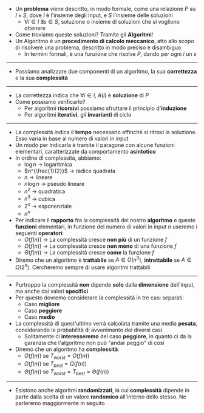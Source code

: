 * Un __problema__ viene descritto, in modo formale, come una relazione $P$ su $I \times S$, dove $I$ è l'insieme degli input, e $S$ l'insieme delle soluzioni
	* $\forall i \in I \; \exists s \in S$, soluzione o insieme di soluzioni che si vogliono ottenere
* Come troviamo queste soluzioni? Tramite gli __Algoritmi__!
* Un Algoritmo è un __procedimento di calcolo meccanico__, atto allo scopo di risolvere una problema, descritto in modo preciso e disambiguo
	* In termini formali, è una funzione che risolve $P$, dando per ogni $i$ un $s$ 
---
* Possiamo analizzare due componenti di un algoritmo, la sua __correttezza__ e la sua __complessità__
---
* La correttezza indica che $\forall i \in I, \; A(i)$ è __soluzione__ di $P$
* Come possiamo verificarlo?
	* Per algoritmi __ricorsivi__ possiamo sfruttare il principio d'__induzione__
	* Per algoritmi __iterativi__, gli __invarianti__ di ciclo
---
* La complessità indica il __tempo__ necessario affinchè si ritrovi la soluzione. Esso varia in base al numero di valori in input
* Un modo per indicarla è tramite il paragone con alcune funzioni elementari, caratterizzate da comportamento __asintotico__
* In ordine di complessità, abbiamo:
	* $\log n$    -> logaritmica
	* $n^{\frac{1}{2}}$        -> radice quadrata
	* $n$           -> lineare
	* $n \log n$ -> pseudo lineare
	* $n^2$         -> quadratica
	* $n^3$         -> cubica
	* $2^{n}$         -> esponenziale
	* $n^{n}$        
* Per indicare il __rapporto__ fra la complessità del nostro __algoritmo__ e queste __funzioni__ elementari, in funzione del numero di valori in input $n$ useremo i seguenti __operatori__:
	* $O(f(n))$ -> La complessità cresce __non più__ di un funzione $f$
	* $\Omega(f(n))$ -> La complessità cresce __non meno__ di una funzione $f$
	* $\Theta(f(n))$ -> La complessità cresce __come__ la funzione $f$
* Diremo che un algoritmo è __trattabile__ se $A \in O(n^3)$, __intrattabile__ se $A \in \Omega(2^n)$. Cercheremo sempre di usare algoritmi trattabili
---
* Purtroppo la complessità __non__ dipende __solo__ dalla __dimensione__ dell'input, ma anche dai valori __specifici__
* Per questo dovremo considerare la complessità in tre casi separati: 
	* Caso __migliore__
	* Caso __peggiore__
	* Caso __medio__
* La complessità di quest'ultimo verrà calcolata tramite una media __pesata__, considerando le probabilità di avvenimento dei diversi casi
	* Solitamente ci __interesseremo__ del caso __peggiore__, in quanto ci da la garanzia che l'algoritmo non può "andar peggio" di così
* Diremo che un algoritmo ha __complessità__:
	* $O(f(n))$ se $T_{worst} = O(f(n))$
	* $\Omega(f(n))$ se $T_{best} =\Omega(f(n))$
	* $\Theta(f(n))$ se $T_{worst} = T_{best} =\Theta(f(n))$
---
* Esistono anche algoritmi __randomizzati__, la cui __complessità__ dipende in parte dalla scelta di un valore __randomico__ all'interno dello stesso. Ne parleremo maggiormente in seguito